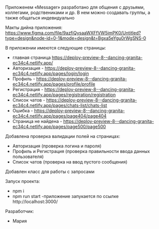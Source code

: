 Приложенем «Messager» разработано для общения с друзьями, коллегами, родствениками и др.
В нем можно создавать группы, а также общаться индевидуально

Макты дийна приложения:
https://www.figma.com/file/9azfiQysaaWXFfVW5imPK0/Untitled?type=design&node-id=0-1&mode=design&t=Bgxa5eYgu0rWgSNS-0

В приложении имеются следующие страницы:
- главная страница https://deploy-preview-8--dancing-granita-ec34c4.netlify.app/
- Авторизация - https://deploy-preview-8--dancing-granita-ec34c4.netlify.app/pages/login/login
- Профиль - https://deploy-preview-8--dancing-granita-ec34c4.netlify.app/pages/profile/profile
- Регистрация - https://deploy-preview-8--dancing-granita-ec34c4.netlify.app/pages/registration/registration
- Список чатов - https://deploy-preview-8--dancing-granita-ec34c4.netlify.app/pages/chats-list/chats-list
- Ошибка - https://deploy-preview-8--dancing-granita-ec34c4.netlify.app/pages/page404/page404
- Страница не найдена - https://deploy-preview-8--dancing-granita-ec34c4.netlify.app/pages/page500/page500

Добавлена проверка валидации полей на страницах:
- Авторизация (проверка логина и пароля)
- Профиль и Регистрация (проверка правильности ввода данных пользователя)
- Список чатов (проверка на ввод пустого сообщения)

Добавлен класс для работы с запросами

Запуск проекта:
- npm i
- npm run start
-приложение запукается по ссылке  http://localhost:3000/

Разработчик:
- Мария
